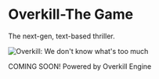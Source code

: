 # Overkill-The Game
The next-gen, text-based thriller.

![Overkill: We don't know what's too much](master/OK%20Logo%202.jpg)

COMING SOON!
Powered by Overkill Engine
